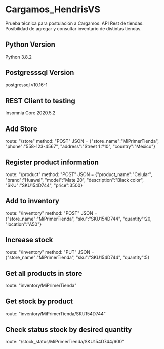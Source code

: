 # Cargamos_HendrisVS
Prueba técnica para postulación a Cargamos. 
API Rest de tiendas. Posibilidad de agregar y consultar inventario de distintas tiendas. 

## Python Version
Python 3.8.2

## Postgresssql Version
postgressql v10.16-1

## REST Client to testing
Insomnia Core 2020.5.2

## Add Store
route: "/store"
method: "POST"
JSON = {"store_name":"MiPrimerTienda", 
		"phone":"558-123-4567",
		"address":"Street 1 #10", 
		 "country":"Mexico"}

## Register product information
route: "/product"
method: "POST"
JSON = {"product_name":"Celular", 
		"brand":"Huawei",
		"model":"Mate 20", 
		"description":"Black color", 
		"SKU":"SKU154D744", 
		"price":3500}
		
## Add to inventory
route: "/inventory"
method: "POST"
JSON = {"store_name":"MiPrimerTienda", 
		"sku":"SKU154D744",
		"quantity":20,
		"location":"A50"}

## Increase stock
route: "/inventory"
method: "PUT"
JSON = {"store_name":"MiPrimerTienda", 
		"sku":"SKU154D744",
		"quantity":5}

## Get all products in store
route: "inventory/MiPrimerTienda"

## Get stock by product
route: "inventory/MiPrimerTienda/SKU154D744"

## Check status stock by desired quantity
route: "/stock_status/MiPrimerTienda/SKU154D744/600"


		
		

